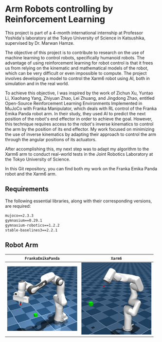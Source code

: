# Arm Robots controlling by Reinforcement Learning

This project is part of a 4-month international internship at Professor Yoshida's laboratory at the Tokyo University of Science in Katsushika, supervised by Dr. Marwan Hamze.

The objective of this project is to contribute to research on the use of machine learning to control robots, specifically humanoid robots. The advantage of using reinforcement learning for robot control is that it frees us from relying on the kinematic and mathematical models of the robot, which can be very difficult or even impossible to compute.
The project involves developing a model to control the Xarm6 robot using AI, both in simulation and in the real world. 

To achieve this objective, I was inspired by the work of Zichun Xu, Yuntao Li, Xiaohang Yang, Zhiyuan Zhao, Lei Zhuang, and Jingdong Zhao, entitled Open-Source Reinforcement Learning Environments Implemented in MuJoCo with Franka Manipulator, which deals with RL control of the Franka Emika Panda robot arm. In their study, they used AI to predict the next position of the robot's end effector in order to achieve the goal. However, this technique requires access to the robot's inverse kinematics to control the arm by the position of its end effector. My work focused on minimizing the use of inverse kinematics by adapting their approach to control the arm through the angular positions of its actuators.

After accomplishing this, my next step was to adapt my algorithm to the Xarm6 arm to conduct real-world tests in the Joint Robotics Laboratory at the Tokyo University of Science.

In this Git repository, you can find both my work on the Franka Emika Panda robot and the Xarm6 arm.

## Requirements

The following essential libraries, along with their corresponding versions, are required:

    mujoco==2.3.3
    gymnasium==0.29.1
    gymnasium-robotics==1.2.2
    stable-baselines3==2.2.1

## Robot Arm

<div align="center">

`FrankaEmikaPanda` | `Xarm6` |
|:------------------------:|:------------------------:|
<img src="./pictures/FrankaEmikaPandaArm/frankaEmikaPandaArm.png" alt="" width="230"/> | <img src="./pictures/Xarm6/Xarm6.png" alt="" width="230"/> |

</div>